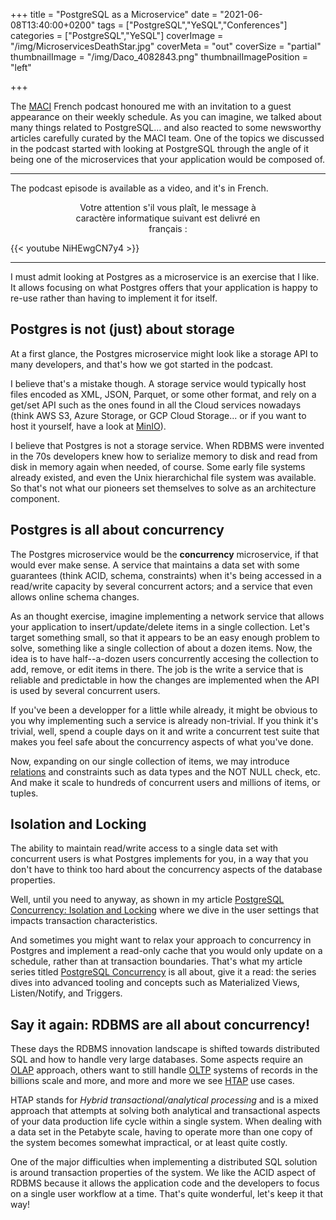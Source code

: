 +++
title = "PostgreSQL as a Microservice"
date = "2021-06-08T13:40:00+0200"
tags = ["PostgreSQL","YeSQL","Conferences"]
categories = ["PostgreSQL","YeSQL"]
coverImage = "/img/MicroservicesDeathStar.jpg"
coverMeta = "out"
coverSize = "partial"
thumbnailImage = "/img/Daco_4082843.png"
thumbnailImagePosition = "left"

+++

The [MACI](https://www.clever-cloud.com/fr/podcast/) French podcast honoured
me with an invitation to a guest appearance on their weekly schedule. As you
can imagine, we talked about many things related to PostgreSQL... and also
reacted to some newsworthy articles carefully curated by the MACI team. One
of the topics we discussed in the podcast started with looking at PostgreSQL
through the angle of it being one of the microservices that your application
would be composed of.

<hr />

The podcast episode is available as a video, and it's in French.

  <center style="margin-left: 20%; margin-right: 20%;">
    Votre attention s'il vous plaît, le message à caractère informatique suivant
    est delivré en français :
  </center>

{{< youtube NiHEwgCN7y4 >}}

<hr />

I must admit looking at Postgres as a microservice is an exercise that I
like. It allows focusing on what Postgres offers that your application is
happy to re-use rather than having to implement it for itself.

## Postgres is not (just) about storage

At a first glance, the Postgres microservice might look like a storage API
to many developers, and that's how we got started in the podcast. 

I believe that's a mistake though. A storage service would typically host
files encoded as XML, JSON, Parquet, or some other format, and rely on a
get/set API such as the ones found in all the Cloud services nowadays (think
AWS S3, Azure Storage, or GCP Cloud Storage... or if you want to host it
yourself, have a look at [MinIO](https://min.io)).

I believe that Postgres is not a storage service. When RDBMS were invented
in the 70s developers knew how to serialize memory to disk and read from
disk in memory again when needed, of course. Some early file systems already
existed, and even the Unix hierarchichal file system was available. So
that's not what our pioneers set themselves to solve as an architecture
component.

## Postgres is all about concurrency

The Postgres microservice would be the **concurrency** microservice, if that
would ever make sense. A service that maintains a data set with some
guarantees (think ACID, schema, constraints) when it's being accessed in a
read/write capacity by several concurrent actors; and a service that even
allows online schema changes.

As an thought exercise, imagine implementing a network service that allows
your application to insert/update/delete items in a single collection. Let's
target something small, so that it appears to be an easy enough problem to
solve, something like a single collection of about a dozen items. Now, the
idea is to have half--a-dozen users concurrently accesing the collection to
add, remove, or edit items in there. The job is the write a service that is
reliable and predictable in how the changes are implemented when the API is
used by several concurrent users.

If you've been a developper for a little while already, it might be obvious
to you why implementing such a service is already non-trivial. If you think
it's trivial, well, spend a couple days on it and write a concurrent test
suite that makes you feel safe about the concurrency aspects of what you've
done.

Now, expanding on our single collection of items, we may introduce
[relations](https://en.wikipedia.org/wiki/Relation_(database)) and
constraints such as data types and the NOT NULL check, etc. And make it
scale to hundreds of concurrent users and millions of items, or tuples.

## Isolation and Locking

The ability to maintain read/write access to a single data set with
concurrent users is what Postgres implements for you, in a way that you
don't have to think too hard about the concurrency aspects of the database
properties. 

Well, until you need to anyway, as shown in my article [PostgreSQL
Concurrency: Isolation and
Locking](https://tapoueh.org/blog/2018/07/postgresql-concurrency-isolation-and-locking/)
where we dive in the user settings that impacts transaction characteristics.

And sometimes you might want to relax your approach to concurrency in
Postgres and implement a read-only cache that you would only update on a
schedule, rather than at transaction boundaries. That's what my article
series titled [PostgreSQL
Concurrency](https://tapoueh.org/blog/2018/08/postgresql-concurrency-an-article-series/)
is all about, give it a read: the series dives into advanced tooling and
concepts such as Materialized Views, Listen/Notify, and Triggers.

## Say it again: RDBMS are all about concurrency!

These days the RDBMS innovation landscape is shifted towards distributed SQL
and how to handle very large databases. Some aspects require an
[OLAP](https://en.wikipedia.org/wiki/Online_analytical_processing) approach,
others want to still handle
[OLTP](https://en.wikipedia.org/wiki/Online_transaction_processing) systems
of records in the billions scale and more, and more and more we see
[HTAP](https://en.wikipedia.org/wiki/Hybrid_transactional/analytical_processing)
use cases.

HTAP stands for *Hybrid transactional/analytical processing* and is a mixed
approach that attempts at solving both analytical and transactional aspects
of your data production life cycle within a single system. When dealing with
a data set in the Petabyte scale, having to operate more than one copy of
the system becomes somewhat impractical, or at least quite costly.

One of the major difficulties when implementing a distributed SQL solution
is around transaction properties of the system. We like the ACID aspect of
RDBMS because it allows the application code and the developers to focus on
a single user workflow at a time. That's quite wonderful, let's keep it that
way!

